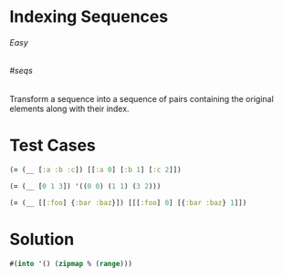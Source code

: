 # Indexing Sequences

###### Easy
###### #seqs

Transform a sequence into a sequence of pairs containing the original elements along with their index.

# Test Cases
```clojure
(= (__ [:a :b :c]) [[:a 0] [:b 1] [:c 2]])
```
```clojure
(= (__ [0 1 3]) '((0 0) (1 1) (3 2)))
```
```clojure
(= (__ [[:foo] {:bar :baz}]) [[[:foo] 0] [{:bar :baz} 1]])
```

# Solution
```clojure
#(into '() (zipmap % (range)))
```
